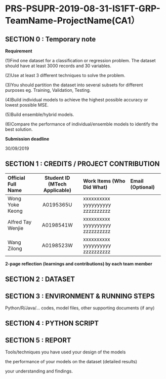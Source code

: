 # PRS-PSUPR-2019-08-31-IS1FT-GRP-TeamName-ProjectName(CA1）

## SECTION 0 : Temporary note

**Requirement**

(1)Find one dataset for a classification or regression problem. The dataset should have at least 3000 records and 30 variables.

(2)Use at least 3 different techniques to solve the problem.

(3)You should partition the dataset into several subsets for different purposes eg. Training, Validation, Testing.

(4)Build individual models to achieve the highest possible accuracy or lowest possible MSE.

(5)Build ensemble/hybrid models.

(6)Compare the performance of individual/ensemble models to identify the best solution.


**Submission deadline**

30/09/2019


## SECTION 1 : CREDITS / PROJECT CONTRIBUTION

| Official Full Name  | Student ID (MTech Applicable)  | Work Items (Who Did What) | Email (Optional) |
| :------------ |:---------------:| :-----| :-----|
| Wong Yoke Keong | A0195365U | xxxxxxxxxx yyyyyyyyyy zzzzzzzzzz|  |
| Alfred Tay Wenjie | A0198541W | xxxxxxxxxx yyyyyyyyyy zzzzzzzzzz|  |
| Wang Zilong | A0198523W | xxxxxxxxxx yyyyyyyyyy zzzzzzzzzz|  |

 **2-page reflection (learnings and contributions) by each team member**

## SECTION 2 : DATASET
## SECTION 3 : ENVIRONMENT & RUNNING STEPS

Python/R/Java/… codes, model files, other supporting documents (if any)

## SECTION 4 : PYTHON SCRIPT
## SECTION 5 : REPORT

Tools/techniques you have used your design of the models

the performance of your models on the dataset (detailed results)

your understanding and findings.



